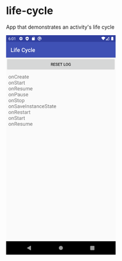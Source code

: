 # life-cycle
App that demonstrates an activity's life cycle

<img src="img/screenshot.png" width="300">
